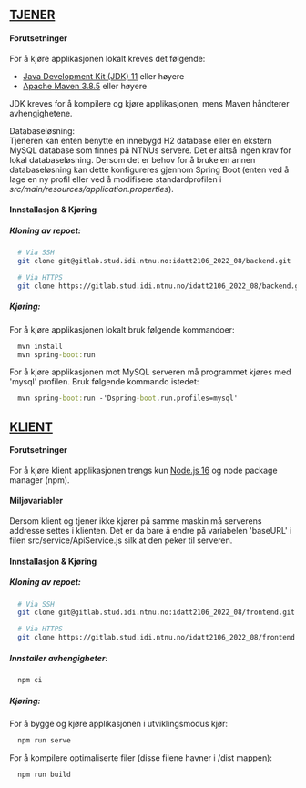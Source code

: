 ## [TJENER](https://gitlab.stud.idi.ntnu.no/idatt2106_2022_08/backend)

#### Forutsetninger

For å kjøre applikasjonen lokalt kreves det følgende:
- [Java Development Kit (JDK) 11](https://adoptium.net/?variant=openjdk11) eller høyere
- [Apache Maven 3.8.5](https://maven.apache.org/download.cgi) eller høyere

JDK kreves for å kompilere og kjøre applikasjonen, mens Maven håndterer avhengighetene. 

Databaseløsning: <br>
Tjeneren kan enten benytte en innebygd H2 database eller en ekstern MySQL database som finnes på NTNUs servere. Det er altså ingen krav for lokal databaseløsning. Dersom det er behov for å bruke en annen databaseløsning kan dette konfigureres gjennom Spring Boot (enten ved å lage en ny profil eller ved å modifisere standardprofilen i _src/main/resources/application.properties_).

#### Innstallasjon & Kjøring

##### Kloning av repoet:

```bash
  # Via SSH
  git clone git@gitlab.stud.idi.ntnu.no:idatt2106_2022_08/backend.git

  # Via HTTPS
  git clone https://gitlab.stud.idi.ntnu.no/idatt2106_2022_08/backend.git
```

##### Kjøring:

For å kjøre applikasjonen lokalt bruk følgende kommandoer:

```cmd
  mvn install
  mvn spring-boot:run
```

For å kjøre applikasjonen mot MySQL serveren må programmet kjøres med 'mysql' profilen. Bruk følgende kommando istedet:

```cmd
  mvn spring-boot:run -'Dspring-boot.run.profiles=mysql'
```

## [KLIENT](https://gitlab.stud.idi.ntnu.no/idatt2106_2022_08/frontend)

#### Forutsetninger

For å kjøre klient applikasjonen trengs kun [Node.js 16](https://nodejs.org/en/download/) og node package manager (npm).

#### Miljøvariabler

Dersom klient og tjener ikke kjører på samme maskin må serverens addresse settes i klienten. Det er da bare å endre på variabelen 'baseURL' i filen src/service/ApiService.js silk at den peker til serveren.

#### Innstallasjon & Kjøring

##### Kloning av repoet:

```bash
  # Via SSH
  git clone git@gitlab.stud.idi.ntnu.no:idatt2106_2022_08/frontend.git

  # Via HTTPS
  git clone https://gitlab.stud.idi.ntnu.no/idatt2106_2022_08/frontend.git
```

##### Innstaller avhengigheter:

```cmd
  npm ci
```

##### Kjøring:

For å bygge og kjøre applikasjonen i utviklingsmodus kjør:

```cmd
  npm run serve
```

For å kompilere optimaliserte filer (disse filene havner i /dist mappen):

```cmd
  npm run build
```